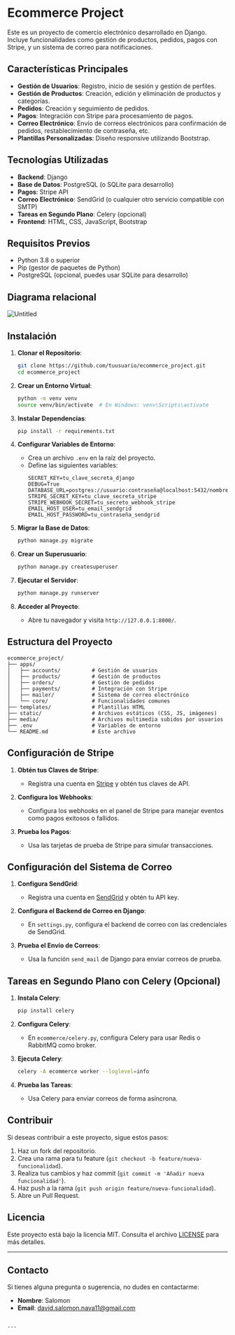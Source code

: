 # Ecommerce Project

Este es un proyecto de comercio electrónico desarrollado en Django. Incluye funcionalidades como gestión de productos, pedidos, pagos con Stripe, y un sistema de correo para notificaciones.

## Características Principales

- **Gestión de Usuarios**: Registro, inicio de sesión y gestión de perfiles.
- **Gestión de Productos**: Creación, edición y eliminación de productos y categorías.
- **Pedidos**: Creación y seguimiento de pedidos.
- **Pagos**: Integración con Stripe para procesamiento de pagos.
- **Correo Electrónico**: Envío de correos electrónicos para confirmación de pedidos, restablecimiento de contraseña, etc.
- **Plantillas Personalizadas**: Diseño responsive utilizando Bootstrap.

## Tecnologías Utilizadas

- **Backend**: Django
- **Base de Datos**: PostgreSQL (o SQLite para desarrollo)
- **Pagos**: Stripe API
- **Correo Electrónico**: SendGrid (o cualquier otro servicio compatible con SMTP)
- **Tareas en Segundo Plano**: Celery (opcional)
- **Frontend**: HTML, CSS, JavaScript, Bootstrap

## Requisitos Previos

- Python 3.8 o superior
- Pip (gestor de paquetes de Python)
- PostgreSQL (opcional, puedes usar SQLite para desarrollo)

## Diagrama relacional
![Untitled](https://github.com/user-attachments/assets/d05a5bd5-592c-407a-852f-39c9e6cfc16a)

## Instalación

1. **Clonar el Repositorio**:
   ```bash
   git clone https://github.com/tuusuario/ecommerce_project.git
   cd ecommerce_project
   ```

2. **Crear un Entorno Virtual**:
   ```bash
   python -m venv venv
   source venv/bin/activate  # En Windows: venv\Scripts\activate
   ```

3. **Instalar Dependencias**:
   ```bash
   pip install -r requirements.txt
   ```

4. **Configurar Variables de Entorno**:
   - Crea un archivo `.env` en la raíz del proyecto.
   - Define las siguientes variables:
     ```plaintext
     SECRET_KEY=tu_clave_secreta_django
     DEBUG=True
     DATABASE_URL=postgres://usuario:contraseña@localhost:5432/nombre_db
     STRIPE_SECRET_KEY=tu_clave_secreta_stripe
     STRIPE_WEBHOOK_SECRET=tu_secreto_webhook_stripe
     EMAIL_HOST_USER=tu_email_sendgrid
     EMAIL_HOST_PASSWORD=tu_contraseña_sendgrid
     ```

5. **Migrar la Base de Datos**:
   ```bash
   python manage.py migrate
   ```

6. **Crear un Superusuario**:
   ```bash
   python manage.py createsuperuser
   ```

7. **Ejecutar el Servidor**:
   ```bash
   python manage.py runserver
   ```

8. **Acceder al Proyecto**:
   - Abre tu navegador y visita `http://127.0.0.1:8000/`.

## Estructura del Proyecto

```
ecommerce_project/
├── apps/
│   ├── accounts/          # Gestión de usuarios
│   ├── products/          # Gestión de productos
│   ├── orders/            # Gestión de pedidos
│   ├── payments/          # Integración con Stripe
│   ├── mailer/            # Sistema de correo electrónico
│   └── core/              # Funcionalidades comunes
├── templates/             # Plantillas HTML
├── static/                # Archivos estáticos (CSS, JS, imágenes)
├── media/                 # Archivos multimedia subidos por usuarios
├── .env                   # Variables de entorno
└── README.md              # Este archivo
```

## Configuración de Stripe

1. **Obtén tus Claves de Stripe**:
   - Registra una cuenta en [Stripe](https://stripe.com) y obtén tus claves de API.

2. **Configura los Webhooks**:
   - Configura los webhooks en el panel de Stripe para manejar eventos como pagos exitosos o fallidos.

3. **Prueba los Pagos**:
   - Usa las tarjetas de prueba de Stripe para simular transacciones.

## Configuración del Sistema de Correo

1. **Configura SendGrid**:
   - Registra una cuenta en [SendGrid](https://sendgrid.com) y obtén tu API key.

2. **Configura el Backend de Correo en Django**:
   - En `settings.py`, configura el backend de correo con las credenciales de SendGrid.

3. **Prueba el Envío de Correos**:
   - Usa la función `send_mail` de Django para enviar correos de prueba.

## Tareas en Segundo Plano con Celery (Opcional)

1. **Instala Celery**:
   ```bash
   pip install celery
   ```

2. **Configura Celery**:
   - En `ecommerce/celery.py`, configura Celery para usar Redis o RabbitMQ como broker.

3. **Ejecuta Celery**:
   ```bash
   celery -A ecommerce worker --loglevel=info
   ```

4. **Prueba las Tareas**:
   - Usa Celery para enviar correos de forma asíncrona.

## Contribuir

Si deseas contribuir a este proyecto, sigue estos pasos:

1. Haz un fork del repositorio.
2. Crea una rama para tu feature (`git checkout -b feature/nueva-funcionalidad`).
3. Realiza tus cambios y haz commit (`git commit -m 'Añadir nueva funcionalidad'`).
4. Haz push a la rama (`git push origin feature/nueva-funcionalidad`).
5. Abre un Pull Request.

## Licencia

Este proyecto está bajo la licencia MIT. Consulta el archivo [LICENSE](LICENSE) para más detalles.

---

## Contacto

Si tienes alguna pregunta o sugerencia, no dudes en contactarme:

- **Nombre**: Salomon
- **Email**: david.salomon.nava11@gmail.com
```

---

